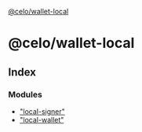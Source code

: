 [@celo/wallet-local](README.md)

# @celo/wallet-local

## Index

### Modules

* ["local-signer"](modules/_local_signer_.md)
* ["local-wallet"](modules/_local_wallet_.md)
